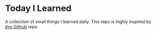 # Today I Learned
A collection of small things I learned daily. This repo is highly inspired by [this Github](https://github.com/jbranchaud/til) repo. 
